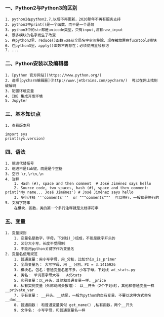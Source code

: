 ### 一、Python2与Python3的区别
    1. python2在python2.7,以后不再更新，2020那年不再有服务支持
    2. python3中print()是一个函数，而不是一个语句
    3. python3中的str都是unicode类型，只有input,没有raw_input
    4. 很多模块的名字发生了改变
    5. 在python3里，reduce()函数已经从全局名字空间移除，现在被放置在fucntools模块
    6. 在python3里，apply()函数不再存在；必须使用星号标记
    7. ...

### 二、Python安装以及编辑器
    1. [python 官方网站](https://www.python.org/)
    2. 选择[pycharm编辑器](http://www.jetbrains.com/pycharm/)  可以在网上找到破解码
    3. 配置环境变量
    4. IDE 集成开发环境
    5. Jupyter

### 三、基本知识点
    1. 查看版本号
  ```
  import sys
  print(sys.version)
  ```
  
### 四、语法
    1. 缩进代替括号
    2. 缩进不是tab键，而是是个空格
    3. 空行 \r,\r\n,\n  
    4. 注释
        1. Hash (#), space and then comment  # José Jiménez says hello
        2. Source code, two spaces, hash (#), space and then comment:   print('My name... José Jiménez') # José Jiménez says hello
        3. 多行注释 '''comments'''  or """comments"""  可以换行，一般都是换行的
    5. 文档字符串
        在模块，函数，类的第一个多行注释就是文档字符串
    
### 五、变量  
    1. 变量规则
        1. 变量名是数字，字母，下划线(_)组成，不能是数字开头的
        2. 区分大小写，长度不受限制
        3. 不能用python关键字作为变量名
    2. 变量名使用规范
        1. 普通变量：用小写字母，用_分割，比如this_is_primer
        2. 全局变量名： 大写字母，用 _ 分割，PI = 3.1415926
        3. 模块名，包名：普通变量名差不多，小写字母，下划线 ad_stats.py
        4. 类名： 单词首字母大写   AdStats
        5. 实例变量：以_开头，其他和普通变量一样，_price
        6. 私有实例变量（外部访问会报错）： 以__开头（2个下划线），其他和普通变量一样 __private_var
        7. 专有变量： __开头，__结尾，一般为python的自有变量，不要以这种方式命名  __doc__
        8. 普通函数： 和普通变量类似 get_name() ,私有函数，两个__开头
        9. 文件名： 小写字母，和普通变量名一样



